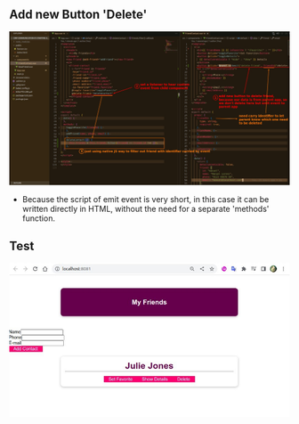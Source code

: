 ## **Add new Button 'Delete'**

![Alt add new button delete](pic/01.jpg)

- Because the script of emit event is very short, in this case it can be written directly in HTML, without the need for a separate 'methods' function.

## **Test**

![Alt test on page](pic/02.jpg)
